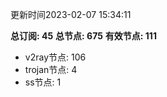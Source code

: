 更新时间2023-02-07 15:34:11

**总订阅: 45**
**总节点: 675**
**有效节点: 111**
- v2ray节点: 106
- trojan节点: 4
- ss节点: 1
